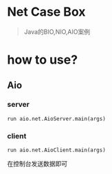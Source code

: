 # Net Case Box

> Java的BIO,NIO,AIO案例


# how to use?

## Aio

### server

```
run aio.net.AioServer.main(args)
```

### client

```
run aio.net.AioClient.main(args)
```

在控制台发送数据即可